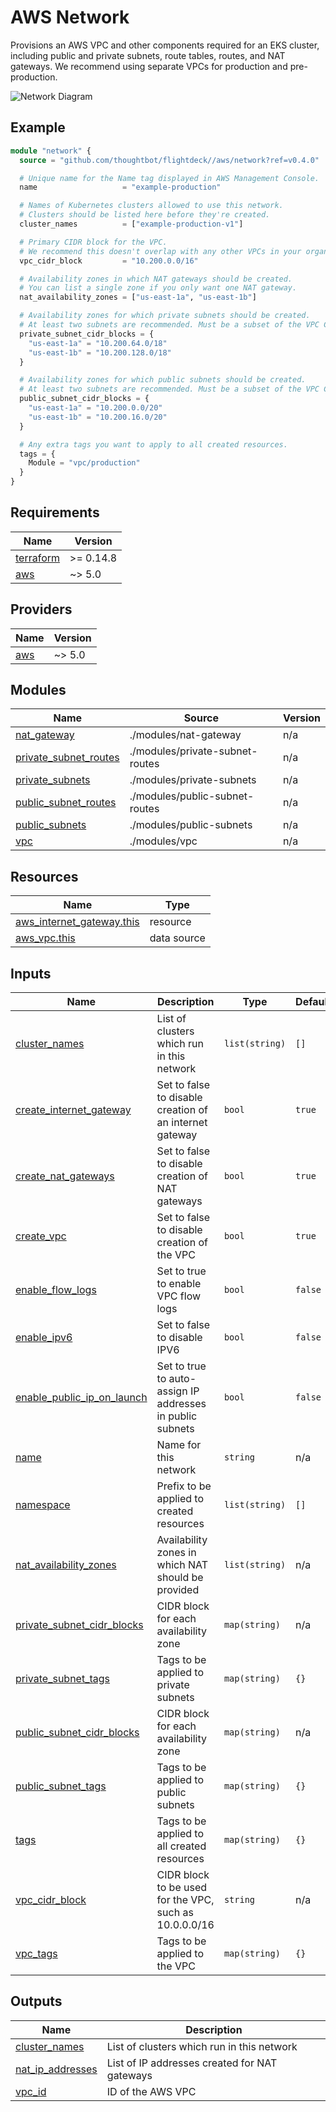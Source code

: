 # AWS Network

Provisions an AWS VPC and other components required for an EKS cluster,
including public and private subnets, route tables, routes, and NAT gateways. We
recommend using separate VPCs for production and pre-production.

![Network Diagram](../../docs/aws-vpc.png)

## Example

```terraform
module "network" {
  source = "github.com/thoughtbot/flightdeck//aws/network?ref=v0.4.0"

  # Unique name for the Name tag displayed in AWS Management Console.
  name                   = "example-production"

  # Names of Kubernetes clusters allowed to use this network.
  # Clusters should be listed here before they're created.
  cluster_names          = ["example-production-v1"]

  # Primary CIDR block for the VPC.
  # We recommend this doesn't overlap with any other VPCs in your organization.
  vpc_cidr_block         = "10.200.0.0/16"

  # Availability zones in which NAT gateways should be created.
  # You can list a single zone if you only want one NAT gateway.
  nat_availability_zones = ["us-east-1a", "us-east-1b"]

  # Availability zones for which private subnets should be created.
  # At least two subnets are recommended. Must be a subset of the VPC CIDR.
  private_subnet_cidr_blocks = {
    "us-east-1a" = "10.200.64.0/18"
    "us-east-1b" = "10.200.128.0/18"
  }

  # Availability zones for which public subnets should be created.
  # At least two subnets are recommended. Must be a subset of the VPC CIDR.
  public_subnet_cidr_blocks = {
    "us-east-1a" = "10.200.0.0/20"
    "us-east-1b" = "10.200.16.0/20"
  }

  # Any extra tags you want to apply to all created resources.
  tags = {
    Module = "vpc/production"
  }
}
```

<!-- BEGIN_TF_DOCS -->
## Requirements

| Name | Version |
|------|---------|
| <a name="requirement_terraform"></a> [terraform](#requirement\_terraform) | >= 0.14.8 |
| <a name="requirement_aws"></a> [aws](#requirement\_aws) | ~> 5.0 |

## Providers

| Name | Version |
|------|---------|
| <a name="provider_aws"></a> [aws](#provider\_aws) | ~> 5.0 |

## Modules

| Name | Source | Version |
|------|--------|---------|
| <a name="module_nat_gateway"></a> [nat\_gateway](#module\_nat\_gateway) | ./modules/nat-gateway | n/a |
| <a name="module_private_subnet_routes"></a> [private\_subnet\_routes](#module\_private\_subnet\_routes) | ./modules/private-subnet-routes | n/a |
| <a name="module_private_subnets"></a> [private\_subnets](#module\_private\_subnets) | ./modules/private-subnets | n/a |
| <a name="module_public_subnet_routes"></a> [public\_subnet\_routes](#module\_public\_subnet\_routes) | ./modules/public-subnet-routes | n/a |
| <a name="module_public_subnets"></a> [public\_subnets](#module\_public\_subnets) | ./modules/public-subnets | n/a |
| <a name="module_vpc"></a> [vpc](#module\_vpc) | ./modules/vpc | n/a |

## Resources

| Name | Type |
|------|------|
| [aws_internet_gateway.this](https://registry.terraform.io/providers/hashicorp/aws/latest/docs/resources/internet_gateway) | resource |
| [aws_vpc.this](https://registry.terraform.io/providers/hashicorp/aws/latest/docs/data-sources/vpc) | data source |

## Inputs

| Name | Description | Type | Default | Required |
|------|-------------|------|---------|:--------:|
| <a name="input_cluster_names"></a> [cluster\_names](#input\_cluster\_names) | List of clusters which run in this network | `list(string)` | `[]` | no |
| <a name="input_create_internet_gateway"></a> [create\_internet\_gateway](#input\_create\_internet\_gateway) | Set to false to disable creation of an internet gateway | `bool` | `true` | no |
| <a name="input_create_nat_gateways"></a> [create\_nat\_gateways](#input\_create\_nat\_gateways) | Set to false to disable creation of NAT gateways | `bool` | `true` | no |
| <a name="input_create_vpc"></a> [create\_vpc](#input\_create\_vpc) | Set to false to disable creation of the VPC | `bool` | `true` | no |
| <a name="input_enable_flow_logs"></a> [enable\_flow\_logs](#input\_enable\_flow\_logs) | Set to true to enable VPC flow logs | `bool` | `false` | no |
| <a name="input_enable_ipv6"></a> [enable\_ipv6](#input\_enable\_ipv6) | Set to false to disable IPV6 | `bool` | `false` | no |
| <a name="input_enable_public_ip_on_launch"></a> [enable\_public\_ip\_on\_launch](#input\_enable\_public\_ip\_on\_launch) | Set to true to auto-assign IP addresses in public subnets | `bool` | `false` | no |
| <a name="input_name"></a> [name](#input\_name) | Name for this network | `string` | n/a | yes |
| <a name="input_namespace"></a> [namespace](#input\_namespace) | Prefix to be applied to created resources | `list(string)` | `[]` | no |
| <a name="input_nat_availability_zones"></a> [nat\_availability\_zones](#input\_nat\_availability\_zones) | Availability zones in which NAT should be provided | `list(string)` | n/a | yes |
| <a name="input_private_subnet_cidr_blocks"></a> [private\_subnet\_cidr\_blocks](#input\_private\_subnet\_cidr\_blocks) | CIDR block for each availability zone | `map(string)` | n/a | yes |
| <a name="input_private_subnet_tags"></a> [private\_subnet\_tags](#input\_private\_subnet\_tags) | Tags to be applied to private subnets | `map(string)` | `{}` | no |
| <a name="input_public_subnet_cidr_blocks"></a> [public\_subnet\_cidr\_blocks](#input\_public\_subnet\_cidr\_blocks) | CIDR block for each availability zone | `map(string)` | n/a | yes |
| <a name="input_public_subnet_tags"></a> [public\_subnet\_tags](#input\_public\_subnet\_tags) | Tags to be applied to public subnets | `map(string)` | `{}` | no |
| <a name="input_tags"></a> [tags](#input\_tags) | Tags to be applied to all created resources | `map(string)` | `{}` | no |
| <a name="input_vpc_cidr_block"></a> [vpc\_cidr\_block](#input\_vpc\_cidr\_block) | CIDR block to be used for the VPC, such as 10.0.0.0/16 | `string` | n/a | yes |
| <a name="input_vpc_tags"></a> [vpc\_tags](#input\_vpc\_tags) | Tags to be applied to the VPC | `map(string)` | `{}` | no |

## Outputs

| Name | Description |
|------|-------------|
| <a name="output_cluster_names"></a> [cluster\_names](#output\_cluster\_names) | List of clusters which run in this network |
| <a name="output_nat_ip_addresses"></a> [nat\_ip\_addresses](#output\_nat\_ip\_addresses) | List of IP addresses created for NAT gateways |
| <a name="output_vpc_id"></a> [vpc\_id](#output\_vpc\_id) | ID of the AWS VPC |
<!-- END_TF_DOCS -->